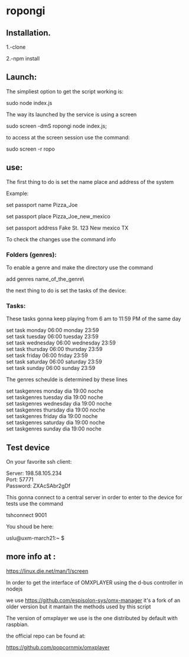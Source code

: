 # ropongi

## Installation.

1.-clone

2.-npm install

## Launch:

The simpliest option to get the script working is:

sudo node index.js

The way its launched by the service is using a screen 

sudo screen -dmS ropongi node index.js;

to access at the screen session use the command:

sudo screen -r ropo

## use:

The first thing to do is set the name place and address of the system

Example:

set passport name Pizza_Joe

set passport place Pizza_Joe_new_mexico

set passport address Fake St. 123 New mexico TX

To check the changes use the command info
### Folders (genres):

To enable a genre and make the directory use the command

add genres name_of_the_genre\

the next thing to do is set the tasks of the device:
### Tasks:
These tasks gonna keep playing from 6 am to 11:59 PM of the same day 

set task monday 06:00 monday 23:59\
set task tuesday 06:00 tuesday 23:59\
set task wednesday 06:00 wednesday 23:59\
set task thursday 06:00 thursday 23:59\
set task friday 06:00 friday 23:59\
set task saturday 06:00 saturday 23:59\
set task sunday 06:00 sunday 23:59

The genres scheulde is determined by these lines

set taskgenres monday dia 19:00 noche\
set taskgenres tuesday dia 19:00 noche\
set taskgenres wednesday dia 19:00 noche\
set taskgenres thursday dia 19:00 noche\
set taskgenres friday dia 19:00 noche\
set taskgenres saturday dia 19:00 noche\
set taskgenres sunday dia 19:00 noche


## Test device

On your favorite ssh client:

Server: 198.58.105.234\
Port: 57771\
Password: ZXAcSAbr2gDf

This gonna connect to a central server in order to enter to the device for tests use the command

tshconnect 9001

You shoud be here:

uslu@uxm-march21:~ $


## more info at :

https://linux.die.net/man/1/screen

In order to get the interface of OMXPLAYER using the d-bus controller in nodejs

we use https://github.com/espisolon-sys/omx-manager it's a fork of an older version but it mantain the methods used by this script

The version of omxplayer we use is the one distributed by default with raspbian.

the official repo can be found at:

https://github.com/popcornmix/omxplayer